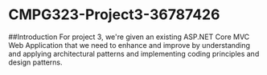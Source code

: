 # CMPG323-Project3-36787426
##Introduction
For project 3, we're given an existing ASP.NET Core MVC Web Application that we need to enhance and improve by understanding and applying architectural patterns and implementing coding principles and design patterns.
